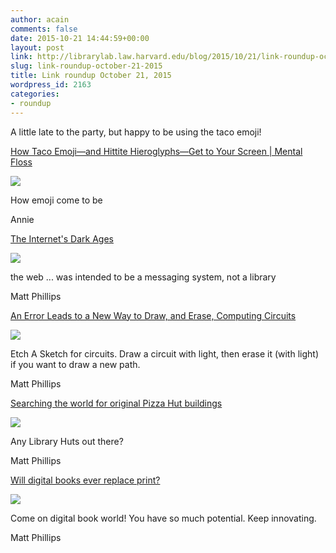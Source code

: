 ```yaml
---
author: acain
comments: false
date: 2015-10-21 14:44:59+00:00
layout: post
link: http://librarylab.law.harvard.edu/blog/2015/10/21/link-roundup-october-21-2015/
slug: link-roundup-october-21-2015
title: Link roundup October 21, 2015
wordpress_id: 2163
categories:
- roundup
---
```


A little late to the party, but happy to be using the taco emoji!

[How Taco Emoji—and Hittite Hieroglyphs—Get to Your Screen | Mental Floss](http://mentalfloss.com/article/69520/how-taco-emoji-and-hittite-hieroglyphs-get-your-screen)

[![](http://librarylab.law.harvard.edu/roundup/images/5627a4eb0a196.png)](http://mentalfloss.com/article/69520/how-taco-emoji-and-hittite-hieroglyphs-get-your-screen)

How emoji come to be

Annie

[The Internet's Dark Ages](http://www.theatlantic.com/technology/archive/2015/10/raiders-of-the-lost-web/409210/?single_page=true)

[![](http://librarylab.law.harvard.edu/roundup/images/56201d8306bf7.png)](http://www.theatlantic.com/technology/archive/2015/10/raiders-of-the-lost-web/409210/?single_page=true)

the web ... was intended to be a messaging system, not a library

Matt Phillips

[An Error Leads to a New Way to Draw, and Erase, Computing Circuits](http://www.nytimes.com/2015/10/10/science/an-error-leads-to-a-new-way-to-draw-and-erase-computing-circuits.html?_r=0)

[![](http://librarylab.law.harvard.edu/roundup/images/561c18304d84b.png)](http://www.nytimes.com/2015/10/10/science/an-error-leads-to-a-new-way-to-draw-and-erase-computing-circuits.html?_r=0)

Etch A Sketch for circuits. Draw a circuit with light, then erase it (with light) if you want to draw a new path.

Matt Phillips

[Searching the world for original Pizza Hut buildings](http://www.itsnicethat.com/articles/pizza-hunt)

[![](http://librarylab.law.harvard.edu/roundup/images/560ffe9065614.png)](http://www.itsnicethat.com/articles/pizza-hunt)

Any Library Huts out there?

Matt Phillips

[Will digital books ever replace print?](http://aeon.co/magazine/technology/why-have-digital-books-stopped-evolving/)

[![](http://librarylab.law.harvard.edu/roundup/images/560e993ab9162.png)](http://aeon.co/magazine/technology/why-have-digital-books-stopped-evolving/)

Come on digital book world! You have so much potential. Keep innovating.

Matt Phillips
